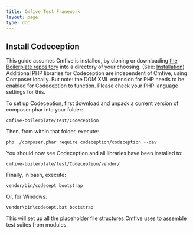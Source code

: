 ```yaml
---
title: Cmfive Test Framework
layout: page
type: doc
---
```


## Install Codeception

This guide assumes Cmfive is installed, by cloning or downloading [the Boilerplate repository](https://github.com/2pisoftware/cmfive-boilerplate) into a directory of your choosing. (See: [Installation](/documentation/installation)) Additional PHP libraries for Codeception are  independent of Cmfive, using Composer locally. But note: the DOM XML extension for PHP needs to be enabled for Codeception to function. Please check your PHP language settings for this.

To set up Codeception, first download and unpack a current version of composer.phar into your folder:
```batch
cmfive-boilerplate/test/Codeception
```

Then, from within that folder, execute:
```batch
php ./composer.phar require codeception/codeception --dev

```
You should now see Codeception and all libraries have been installed to:
```batch
cmfive-boilerplate/test/Codeception/vendor/
```

Finally, in bash, execute:
```batch
vendor/bin/codecept bootstrap
```
Or, for Windows:
```batch
vendor\bin\codecept.bat bootstrap
```

This will set up all the placeholder file structures Cmfive uses to assemble test suites from modules.